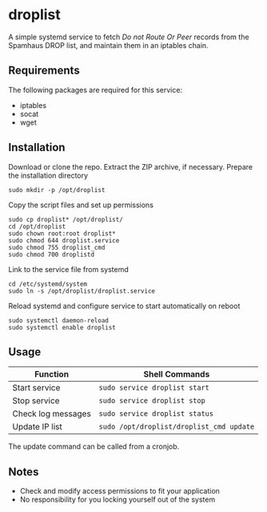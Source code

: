 # droplist

A simple systemd service to fetch *Do not Route Or Peer* records from the Spamhaus DROP list, and maintain them in an iptables chain.

## Requirements

The following packages are required for this service:

* iptables
* socat
* wget

## Installation

Download or clone the repo. Extract the ZIP archive, if necessary. Prepare the installation directory

    sudo mkdir -p /opt/droplist

Copy the script files and set up permissions

    sudo cp droplist* /opt/droplist/
    cd /opt/droplist
    sudo chown root:root droplist*
    sudo chmod 644 droplist.service
    sudo chmod 755 droplist_cmd
    sudo chmod 700 droplistd

Link to the service file from systemd

    cd /etc/systemd/system
    sudo ln -s /opt/droplist/droplist.service

Reload systemd and configure service to start automatically on reboot

    sudo systemctl daemon-reload
    sudo systemctl enable droplist

## Usage

| Function           | Shell Commands                           |
|--------------------|------------------------------------------|
| Start service      | `sudo service droplist start`            |
| Stop service       | `sudo service droplist stop`             |
| Check log messages | `sudo service droplist status`           |
| Update IP list     | `sudo /opt/droplist/droplist_cmd update` |

The update command can be called from a cronjob.

## Notes

* Check and modify access permissions to fit your application
* No responsibility for you locking yourself out of the system